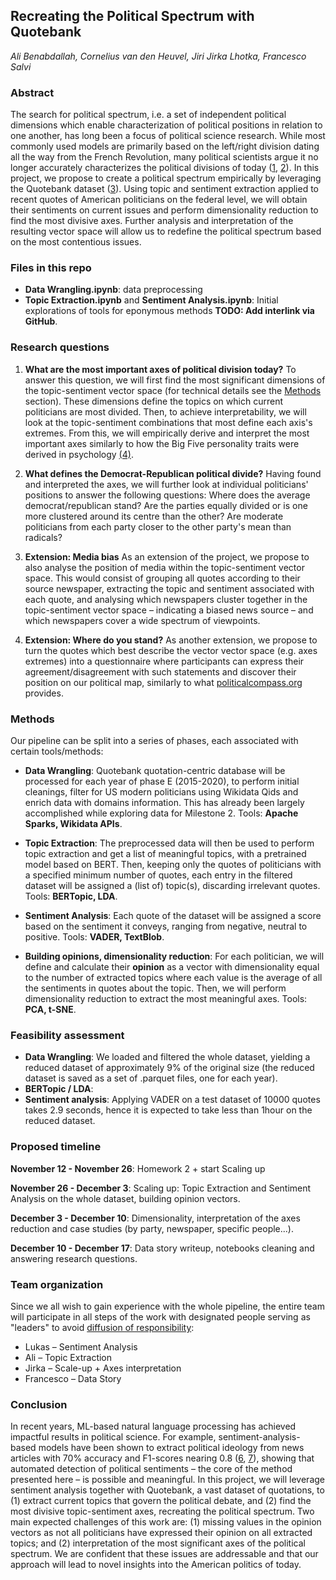 ## Recreating the Political Spectrum with Quotebank
<i style="text-align: center;"> Ali Benabdallah, Cornelius van den Heuvel, Jiri Jirka Lhotka, Francesco Salvi</i>

### Abstract
The search for political spectrum, i.e. a set of independent political dimensions which enable characterization of political positions in relation to one another, has long been a focus of political science research. While most commonly used models are primarily based on the left/right division dating all the way from the French Revolution, many political scientists argue it no longer accurately characterizes the political divisions of today ([1](https://www.perlego.com/book/532600/beyond-liberal-and-conservative-reassessing-the-political-spectrum-pdf), [2](https://ideas.repec.org/p/osf/socarx/tr8g5.html)). In this project, we propose to create a political spectrum empirically by leveraging the Quotebank dataset ([3](https://dl.acm.org/doi/10.1145/3437963.3441760)). Using topic and sentiment extraction applied to recent quotes of American politicians on the federal level, we will obtain their sentiments on current issues and perform dimensionality reduction to find the most divisive axes. Further analysis and interpretation of the resulting vector space will allow us to redefine the political spectrum based on the most contentious issues.  


### Files in this repo

- **Data Wrangling.ipynb**: data preprocessing
- **Topic Extraction.ipynb** and **Sentiment Analysis.ipynb**: Initial explorations of tools for eponymous methods **TODO: Add interlink via GitHub**.


### Research questions

1. **What are the most important axes of political division today?**
To answer this question, we will first find the most significant dimensions of the topic-sentiment vector space (for technical details see the [Methods](#Methods) section). These dimensions define the topics on which current politicians are most divided. Then, to achieve interpretability, we will look at the topic-sentiment combinations that most define each axis's extremes. From this, we will empirically derive and interpret the most important axes similarly to how the Big Five personality traits were derived in psychology [(4)](https://dl.acm.org/doi/10.1145/3437963.3441760).

2. **What defines the Democrat-Republican political divide?**
Having found and interpreted the axes, we will further look at individual politicians' positions to answer the following questions: Where does the average democrat/republican stand? Are the parties equally divided or is one more clustered around its centre than the other? Are moderate politicians from each party closer to the other party's mean than radicals?

3. **Extension: Media bias**
As an extension of the project, we propose to also analyse the position of media within the topic-sentiment vector space. This would consist of grouping all quotes according to their source newspaper, extracting the topic and sentiment associated with each quote, and analysing which newspapers cluster together in the topic-sentiment vector space – indicating a biased news source – and which newspapers cover a wide spectrum of viewpoints. 

4. **Extension: Where do you stand?**
As another extension, we propose to turn the quotes which best describe the vector vector space (e.g. axes extremes) into a questionnaire where participants can express their agreement/disagreement with such statements and discover their position on our political map, similarly to what [politicalcompass.org](politicalcompass.org) provides.

### Methods
Our pipeline can be split into a series of phases, each associated with certain tools/methods:

- **Data Wrangling**: Quotebank quotation-centric database will be processed for each year of phase E (2015-2020), to perform initial cleanings, filter for US modern politicians using Wikidata Qids and enrich data with domains information. This has already been largely accomplished while exploring data for Milestone 2. Tools: **Apache Sparks, Wikidata APIs**.

- **Topic Extraction**: The preprocessed data will then be used to perform topic extraction and get a list of meaningful topics, with a pretrained model based on BERT. Then, keeping only the quotes of politicians with a specified minimum number of quotes, each entry in the filtered dataset will be assigned a (list of) topic(s), discarding irrelevant quotes. Tools: **BERTopic, LDA**.

- **Sentiment Analysis**: Each quote of the dataset will be assigned a score based on the sentiment it conveys, ranging from negative, neutral to positive. Tools: **VADER, TextBlob**.

- **Building opinions, dimensionality reduction**: For each politician, we will define and calculate their **opinion** as a vector with dimensionality equal to the number of extracted topics where each value is the average of all the sentiments in quotes about the topic. Then, we will perform dimensionality reduction to extract the most meaningful axes. Tools: **PCA, t-SNE**.

### Feasibility assessment
- **Data Wrangling**: We loaded and filtered the whole dataset, yielding a reduced dataset of approximately 9% of the original size (the reduced dataset is saved as a set of .parquet files, one for each year).
- **BERTopic / LDA**:
- **Sentiment analysis**: Applying VADER on a test dataset of 10000 quotes takes 2.9 seconds, hence it is expected to take less than 1hour on the reduced dataset.

### Proposed timeline
**November 12 - November 26**: Homework 2 + start Scaling up

**November 26 - December 3**: Scaling up: Topic Extraction and Sentiment Analysis on the whole dataset, building opinion vectors.

**December 3 - December 10**: Dimensionality, interpretation of the axes reduction and case studies (by party, newspaper, specific people...).

**December 10 - December 17**: Data story writeup, notebooks cleaning and answering research questions.

### Team organization
Since we all wish to gain experience with the whole pipeline, the entire team will participate in all steps of the work with designated people serving as "leaders" to avoid [diffusion of responsibility](https://en.wikipedia.org/wiki/Diffusion_of_responsibility):
- Lukas – Sentiment Analysis
- Ali – Topic Extraction
- Jirka – Scale-up + Axes interpretation
- Francesco – Data Story


### Conclusion
In recent years, ML-based natural language processing has achieved impactful results in political science. For example, sentiment-analysis-based models have been shown to extract political ideology from news articles with 70% accuracy and F1-scores nearing 0.8 ([6](https://arxiv.org/abs/1809.03485), [7](https://aclanthology.org/P14-1105/)), showing that automated detection of political sentiments – the core of the method presented here – is possible and meaningful. In this project, we will leverage sentiment analysis together with Quotebank, a vast dataset of quotations, to (1) extract current topics that govern the political debate, and (2) find the most divisive topic-sentiment axes, recreating the political spectrum. Two main expected challenges of this work are: (1) missing values in the opinion vectors as not all politicians have expressed their opinion on all extracted topics; and (2) interpretation of the most significant axes of the political spectrum. We are confident that these issues are addressable and that our approach will lead to novel insights into the American politics of today.

